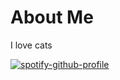 # About Me
I love cats

[![spotify-github-profile](https://spotify-github-profile.vercel.app/api/view?uid=p1p0woujezwlxw6lo3fo4rjxn&cover_image=true&theme=default&show_offline=false&background_color=2e2e2e&interchange=true&bar_color=57beff)](https://spotify-github-profile.vercel.app/api/view?uid=p1p0woujezwlxw6lo3fo4rjxn&redirect=true)
